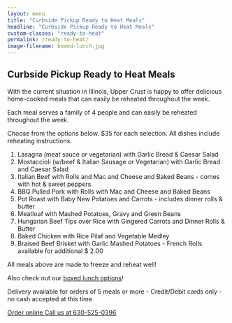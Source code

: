 ```yaml
---
layout: menu
title: "Curbside Pickup Ready to Heat Meals"
headline: "Curbside Pickup Ready to Heat Meals"
custom-classes: "ready-to-heat"
permalink: /ready-to-heat/
image-filename: boxed-lunch.jpg
---
```


## Curbside Pickup Ready to Heat Meals

With the current situation in Illinois, Upper Crust is happy to offer delicious
home-cooked meals that can easily be reheated throughout the week.

Each meal serves a family of 4 people and can easily be reheated throughout the
week.

Choose from the options below. \$35 for each selection. All dishes include
reheating instructions.

1. Lasagna (meat sauce _or_ vegetarian) with Garlic Bread & Caesar Salad
2. Mostaccioli (w/beef & Italian Sausage _or_ Vegetarian) with Garlic Bread and
   Caesar Salad
3. Italian Beef with Rolls and Mac and Cheese and Baked Beans - comes with hot &
   sweet peppers
4. BBQ Pulled Pork with Rolls with Mac and Cheese and Baked Beans
5. Pot Roast with Baby New Potatoes and Carrots - includes dinner rolls & butter
6. Meatloaf with Mashed Potatoes, Gravy and Green Beans
7. Hungarian Beef Tips over Rice with Gingered Carrots and Dinner Rolls & Butter
8. Baked Chicken with Rice Pilaf and Vegetable Medley
9. Braised Beef Brisket with Garlic Mashed Potatoes - French Rolls available for
   additional \$ 2.00

All meals above are made to freeze and reheat well!

Also check out our [boxed lunch options](/menus/boxed-lunches/)!

Delivery available for orders of 5 meals or more - Credit/Debit cards only - no
cash accepted at this time

<div class="buttonContainer">
  <a
    class="button"
    href="https://uppercrustcatering.wufoo.com/forms/z1ulr3tr1kev45s/"
  >
    Order online
  </a>
  <a class="button" href="tel:16305250396">Call us at 630-525-0396</a>
</div>
